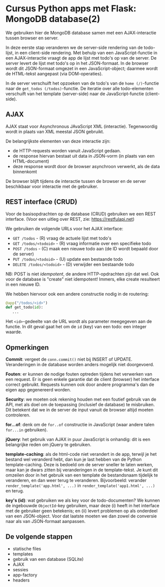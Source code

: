 Cursus Python apps met Flask: MongoDB database(2)
================================================

We gebruiken hier de MongoDB database samen met een AJAX-interactie tussen browser en server.

In deze eerste stap veranderen we de server-side rendering van de todo-lijst,
in een client-side rendering.
Met behulp van een JavaScript-functie in een AJAX-interactie vraagt de app de lijst met todo's op van de server.
De server levert de lijst met todo's op in het JSON-formaat.
In de browser wordt dit JSON-formaat omgezet in een JavaScript-object;
daarmee wordt de HTML-tekst aangepast (via DOM-operaties).

In de server verschuift het opzoeken van de todo's van de `home (/)`-functie naar de `get_todos (/todos)`-functie.
De iteratie over alle todo-elementen verschuift van het template (server-side) naar de JavaScript-functie (client-side).

AJAX
----

AJAX staat voor Asynchronous JAvaScript XML (interactie).
Tegenwoordig wordt in plaats van XML meestal JSON gebruikt.

De belangrijkste elementen van deze interactie zijn:

* de HTTP-requests worden vanuit JavaScript gedaan.
* de response hiervan bestaat uit data in JSON-vorm (in plaats van een HTML-document)
* deze response wordt door de browser asynchroon verwerkt, als de data binnenkomt

De browser blijft tijdens de interactie tussen de browser en de server beschikbaar voor interactie met de gebruiker.

REST interface (CRUD)
---------------------

Voor de basisopdrachten op de database (CRUD) gebruiken we een REST interface.
(Voor een uitleg over REST, zie: https://restfulapi.net)

We gebruiken de volgende URLs voor het AJAX interface:

* `GET /todos` - (R) vraag de actuele lijst met todo's
* `GET /todos/<todoid>` - (R) vraag informatie over een specifieke todo
* `POST /todos` - (C) maak een nieuwe todo aan (de ID wordt bepaald door de server)
* `PUT /todos/<todoid>` - (U) update een bestaande todo
* `DELETE /todos/<todoid>` - (D) verwijder een bestaande todo

NB: POST is niet *idempotent*, de andere HTTP-opdrachten zijn dat wel.
Ook voor de database is "create" niet idempotent!
Immers, elke create resulteert in een nieuwe ID.

We hebben hiervoor ook een andere constructie nodig in de routering:

```Python
@app("/todos/<id>")
def get_todo(id):
   ...
```

Het `<id>`-gedeelte van de URL wordt als parameter meegegeven aan de functie.
In dit geval gaat het om de `id` (key) van een todo: een integer waarde.


Opmerkingen
-----------

**Commit**: vergeet de `conn.commit()` niet bij INSERT of UPDATE.
Veranderingen in de database worden anders mogelijk niet doorgevoerd.

**Fouten**: er kunnen de nodige fouten optreden tijdens het verwerken van een request.
Er is geen enkele garantie dat de client (browser) het interface correct gebruikt.
Requests kunnen ook door andere programma's dan de eigen app gegenereerd worden.

**Security**: we moeten ook rekening houden met een foutief gebruik van de API,
met als doel om de toepassing (inclusief de database) te misbruiken.
Dit betekent dat we in de server de input vanuit de browser altijd moeten controleren.

**for...of**: denk om de `for..of` constructie in JavaScript 
(waar andere talen `for...in` gebruiken).

**jQuery**: het gebruik van AJAX in puur JavaScript is onhandig:
dit is een belangrijke reden om jQuery te gebruiken.

**template-caching**: als de html-code niet verandert in de app, 
terwijl je het bestand wel veranderd hebt, dan kun je last hebben van de Python template-caching.
Deze is bedoeld om de server sneller te laten werken,
maar kan je dwars zitten bij veranderingen in de template-tekst.
Je kunt dit omzeilen door in het gebruik van een template de bestandsnaam tijdelijk te veranderen,
en dan weer terug te veranderen.
Bijvoorbeeld: verander `render_template('app.html', ...)` in `render_template('app1.html', ...)` en terug.

**key's (id)**: wat gebruiken we als key voor de todo-documenten?
We kunnen de ingebouwde `ObjectId`-key gebruiken, 
maar deze (i) heeft in het interface met de gebruiker geen betekenis;
en (ii) levert problemen op als onderdeel van een JSON-object.
Voor dat laatste moeten we dan zowel de conversie naar als van JSON-formaat aanpassen. 

De volgende stappen
-------------------

* statische files
* templates
* gebruik van een database (SQLite)
* AJAX
* sessies
* app-factory
* headers
